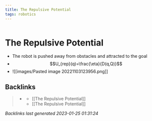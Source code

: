 ```yaml
---
title: The Repulsive Potential
tags: robotics 
---
```

```toc
```
# The Repulsive Potential
- The robot is pushed away from obstacles and attracted to the goal
- $$U_{rep}(q)=\frac{\eta}{D(q,Q)}$$
- ![[images/Pasted image 20221103123956.png]]

## Backlinks

> - [](../docs/2022-11-03.md)
>   - [[The Repulsive Potential]]
>   - [[The Repulsive Potential]]

_Backlinks last generated 2023-01-25 01:31:24_
